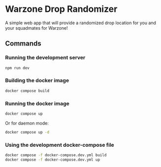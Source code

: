 # Warzone Drop Randomizer

A simple web app that will provide a randomized drop location for you and your squadmates for Warzone!

## Commands

### Running the development server

```bash
npm run dev
```

### Building the docker image

```bash
docker compose build
```

### Running the docker image

```bash
docker compose up
```

Or for daemon mode:

```bash
docker compose up -d
```

### Using the development docker-compose file

```bash
docker compose -f docker-compose.dev.yml build
docker compose -f docker-compose.dev.yml up
```
